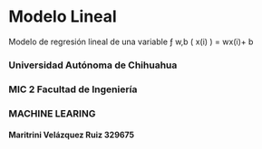 # Modelo Lineal

Modelo de regresión lineal de una variable
ƒ w,b ( x(i) ) = wx(i)+ b

### Universidad Autónoma de Chihuahua

### MIC 2 Facultad de Ingeniería

### MACHINE LEARING

#### Maritrini Velázquez Ruiz 329675
